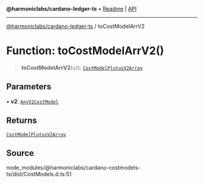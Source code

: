 **@harmoniclabs/cardano-ledger-ts** • [Readme](../Introduction) \| [API](../globals)

***

[@harmoniclabs/cardano-ledger-ts](../Introduction) / toCostModelArrV2

# Function: toCostModelArrV2()

> **toCostModelArrV2**(`v2`): [`CostModelPlutusV2Array`](../type-aliases/CostModelPlutusV2Array)

## Parameters

• **v2**: [`AnyV2CostModel`](../type-aliases/AnyV2CostModel)

## Returns

[`CostModelPlutusV2Array`](../type-aliases/CostModelPlutusV2Array)

## Source

node\_modules/@harmoniclabs/cardano-costmodels-ts/dist/CostModels.d.ts:51
